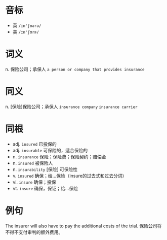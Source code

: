 # 音标

- 英 `/ɪn'ʃʊərə/`
- 美 `/ɪn'ʃʊrɚ/`

# 词义

n. 保险公司；承保人
`a person or company that provides insurance`

# 同义

n. [保险]保险公司；承保人
`insurance company` `insurance carrier`

# 同根

- adj. `insured` 已投保的
- adj. `insurable` 可保险的，适合保险的
- n. `insurance` 保险；保险费；保险契约；赔偿金
- n. `insured` 被保险人
- n. `insurability` [保险] 可保险性
- v. `insured` 确保；给…保险（insure的过去式和过去分词）
- vi. `insure` 确保；投保
- vt. `insure` 确保，保证；给…保险

# 例句

The insurer will also have to pay the additional costs of the trial.
保险公司将不得不支付审判的额外费用。


